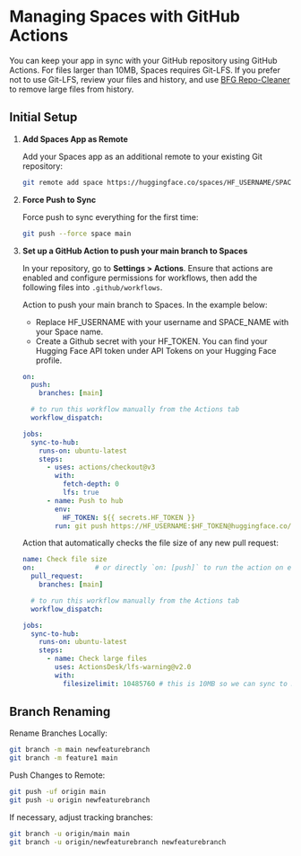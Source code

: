 # Managing Spaces with GitHub Actions

You can keep your app in sync with your GitHub repository using GitHub Actions. For files larger than 10MB, Spaces requires Git-LFS. If you prefer not to use Git-LFS, review your files and history, and use [BFG Repo-Cleaner](https://rtyley.github.io/bfg-repo-cleaner/) to remove large files from history.

## Initial Setup

1. **Add Spaces App as Remote**

   Add your Spaces app as an additional remote to your existing Git repository:
   ```bash
   git remote add space https://huggingface.co/spaces/HF_USERNAME/SPACE_NAME
   ```

2. **Force Push to Sync**

   Force push to sync everything for the first time:
   ```bash
   git push --force space main
   ```

3. **Set up a GitHub Action to push your main branch to Spaces**  

   In your repository, go to **Settings > Actions**. Ensure that actions are enabled and configure permissions for workflows, then add the following files into `.github/workflows`.

   Action to push your main branch to Spaces. In the example below:

   - Replace HF_USERNAME with your username and SPACE_NAME with your Space name.
   - Create a Github secret with your HF_TOKEN. You can find your Hugging Face API token under API Tokens on your Hugging Face profile.  


    ```yaml
    on:
      push:
        branches: [main]
    
      # to run this workflow manually from the Actions tab
      workflow_dispatch:
    
    jobs:
      sync-to-hub:
        runs-on: ubuntu-latest
        steps:
          - uses: actions/checkout@v3
            with:
              fetch-depth: 0
              lfs: true
          - name: Push to hub
            env:
              HF_TOKEN: ${{ secrets.HF_TOKEN }}
            run: git push https://HF_USERNAME:$HF_TOKEN@huggingface.co/spaces/HF_USERNAME/SPACE_NAME main
    ```


    Action that automatically checks the file size of any new pull request:




    ```yaml
    name: Check file size
    on:               # or directly `on: [push]` to run the action on every push on any branch
      pull_request:
        branches: [main]
    
      # to run this workflow manually from the Actions tab
      workflow_dispatch:
    
    jobs:
      sync-to-hub:
        runs-on: ubuntu-latest
        steps:
          - name: Check large files
            uses: ActionsDesk/lfs-warning@v2.0
            with:
              filesizelimit: 10485760 # this is 10MB so we can sync to HF Spaces
    ```

## Branch Renaming
   
   Rename Branches Locally:
   
   ```bash
   git branch -m main newfeaturebranch
   git branch -m feature1 main
   ```
   
   Push Changes to Remote:
   
   ```bash
   git push -uf origin main
   git push -u origin newfeaturebranch
   ```  
   
   If necessary, adjust tracking branches:
   
   ```bash
   git branch -u origin/main main
   git branch -u origin/newfeaturebranch newfeaturebranch
   ```
